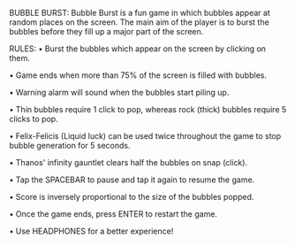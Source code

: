 BUBBLE BURST:
Bubble Burst is a fun game in which bubbles appear at random places on the screen. The main aim of the player is to burst the bubbles before they fill up a major part of the screen.

RULES:
•	Burst the bubbles which appear on the screen by clicking on them.

•	Game ends when more than 75% of the screen is filled with bubbles.

•	Warning alarm will sound when the bubbles start piling up.

•	Thin bubbles require 1 click to pop, whereas rock (thick) bubbles require 5 clicks to pop.

•	Felix-Felicis (Liquid luck) can be used twice throughout the game to stop bubble generation for 5 seconds.

•	Thanos' infinity gauntlet clears half the bubbles on snap (click).

•	Tap the SPACEBAR to pause and tap it again to resume the game.

•	Score is inversely proportional to the size of the bubbles popped.

•	Once the game ends, press ENTER to restart the game.

•	Use HEADPHONES for a better experience!
